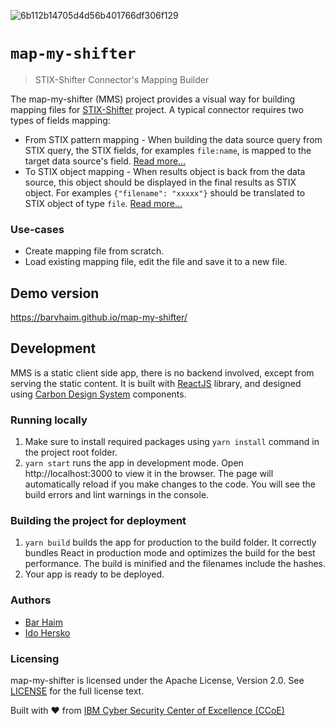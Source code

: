 ![6b112b14705d4d56b401766df306f129](https://user-images.githubusercontent.com/16198896/114301821-0653e000-9acf-11eb-923d-baeec7ba80dc.png)

# `map-my-shifter`

> STIX-Shifter Connector's Mapping Builder

The map-my-shifter (MMS) project provides a visual way for building mapping files for [STIX-Shifter](https://github.com/opencybersecurityalliance/stix-shifter) project.
A typical connector requires two types of fields mapping:

- From STIX pattern mapping - When building the data source query from STIX query, the STIX fields, for examples `file:name`, is mapped to the target data source's field. [Read more...](https://github.com/opencybersecurityalliance/stix-shifter/blob/master/adapter-guide/develop-translation-module.md#step-2-edit-the-from_stix_map-json-files)
- To STIX object mapping - When results object is back from the data source, this object should be displayed in the final results as STIX object. For examples `{"filename": "xxxxx"}` should be translated to STIX object of type `file`. [Read more...](https://github.com/opencybersecurityalliance/stix-shifter/blob/master/adapter-guide/develop-translation-module.md#step-4-edit-the-to_stix_map-json-file)

### Use-cases

- Create mapping file from scratch.
- Load existing mapping file, edit the file and save it to a new file.

## Demo version

https://barvhaim.github.io/map-my-shifter/

## Development

MMS is a static client side app, there is no backend involved, except from serving the static content. It is built with [ReactJS](https://reactjs.org) library, and designed using [Carbon Design System](https://www.carbondesignsystem.com) components.

### Running locally

1. Make sure to install required packages using `yarn install` command in the project root folder.
2. `yarn start` runs the app in development mode. Open http://localhost:3000 to view it in the browser. The page will automatically reload if you make changes to the code.
   You will see the build errors and lint warnings in the console.

### Building the project for deployment

1. `yarn build` builds the app for production to the build folder. It correctly bundles React in production mode and optimizes the build for the best performance. The build is minified and the filenames include the hashes.
2. Your app is ready to be deployed.

### Authors

- [Bar Haim](https://github.com/barvhaim)
- [Ido Hersko](https://github.com/idohersko)

### Licensing

map-my-shifter is licensed under the Apache License, Version 2.0. See [LICENSE](https://github.com/barvhaim/map-my-shifter/blob/master/LICENSE) for the full license text.

Built with ❤️ from
[IBM Cyber Security Center of Excellence (CCoE)](https://www.research.ibm.com/haifa/ccoe/)
